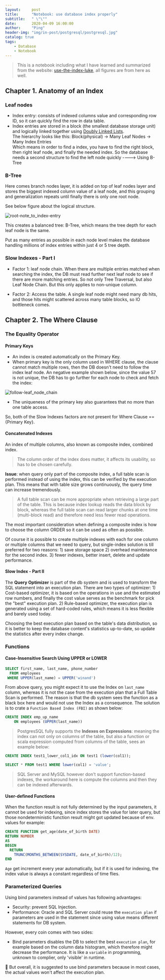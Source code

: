 ```yaml
---
layout:     post
title:      "Notebook: use database index properly"
subtitle:   " \"\""
date:       2020-04-09 16:00:00
author:     "Ping"
header-img: "img/in-post/postgresql/postgresql.jpg"
catalog: true
tags:
    - Database
    - Notebook
---
```


> This is a notebook including what I have learned and summarized from the website: [use-the-index-luke](https://use-the-index-luke.com/), all figures are from here as well. 

## Chapter 1. Anatomy of an Index
### Leaf nodes
* Index entry: consists of indexed columns value and corresponding row ID, so it can quickly find the row in data table.  
* Index entries are stored in a block (the smallest database storage unit) and logically linked together using [Doubly Linked Lists](https://en.wikipedia.org/wiki/Doubly_linked_list).     
The hierarchy looks like this: Block(physical) -> Many Leaf Nodes -> Many Index Entries    
Which means in order to find a index, you have to find the right block, then right leaf node, and finally the needed index. So the database needs a second structure to find the left node quickly ----> Using B-Tree

### B-Tree
Here comes branch nodes layer, it is added on top of leaf nodes layer and stores the biggest indexed column value of a leaf node, and this grouping and generalization repeats until finally there is only one root node. 

See below figure about the logical structure.

![root-note_to_index-entry](https://use-the-index-luke.com/static/fig01_02_tree_structure.en.BdEzalqw.png)

This creates a balanced tree: B-Tree, which means the tree depth for each leaf node is the same.

Put as many entries as possible in each node level makes the database handling millions of index entries within just 4 or 5 tree depth.

### Slow Indexes - Part I

* Factor 1: leaf node chain. When there are multiple entries matched when searching the index, the DB must read further next leaf node to see if there are more matching entries. So not only Tree Traversal, but also Leaf Node Chain. But this only applies to non-unique column.

* Factor 2: Access the table. A single leaf node might need many db hits, and those hits might scattered across many table blocks, so IO bottleneck comes.


## Chapter 2. The Where Clause

### The Equality Operator
#### Primary Keys
* An index is created automatically on the Primary Key.
* When primary key is the only column used in WHERE clause, the clause cannot match multiple rows, then the DB doesn't need to follow the index leaf node. An negative example shown below, since the value 57 is not unique, the DB has to go further for each node to check and fetch the index: 

![follow-leaf_node_chain](https://use-the-index-luke.com/static/fig01_03_tree_traversal.en.niC7Q5jq.png)

* The uniqueness of the primary key also guarantees that no more than one table access. 

So, both of the Slow Indexes factors are not present for Where Clause == {Primary Key}.

#### Concatenated Indexes

An index of multiple columns, also known as composite index, combined index.

> The column order of the index does matter, it affects its usability, so has to be chosen carefully.

__Issue__: when query only part of the composite index, a full table scan is performed instead of using the index, this can be verified by the execution plan. This means that with table size grows continuously, the query time can increase tremendously. 

> A full table scan can be more appropriate when retrieving a large part of the table. This is because index lookup reads the data block by block, whereas the full table scan can read larger chunks at one time (multi-block read) and therefore need less fewer read operations.

The most important consideration when defining a composite index is how to choose the column ORDER so it can be used as often as possible.

Of course it is possible to create multiple indexes with each for one column or multiple columns that we need to query, but single-index solution is till preferred for two reasons: 1) save storage space 2) overhead maintenance for the second index. 3) fewer indexes, better insert, delete and update performance.

#### Slow Index - Part II

The __Query Optimizer__ is part of the db system and is used to transform the SQL statement into an execution plan. There are two types of optimizer: 1) Cost-based optimizer, it is based on the operations in use and the estimated row numbers, and finally the cost value serves as the benchmark for pick the "best" execution plan. 2) Rule-based optimizer, the execution plan is generated using a set of hard-coded rules, which means it is less flexible and barely used today.

Choosing the best execution plan based on the table's data distribution, so it is better to keep the database content's statistics up-to-date, so update the statistics after every index change.

### Functions

#### Case-Insensitive Search Using UPPER or LOWER

```sql
SELECT first_name, last_name, phone_number
  FROM employees
 WHERE UPPER(last_name) = UPPER('winand')
```
From above query, you might expect it to use the Index on `last_name` column, whereas it is not the case from the execution plan that a Full Table Scan is performed. The reason is that the db system sees the function as a black box here and would not use the Index as a consequence. The solution is to crate a `Function Based Index (FBI)` as shown below:

```sql
CREATE INDEX emp_up_name 
    ON employees (UPPER(last_name))
```

> PostgresSQL fully supports the __Indexes on Expressions__: meaning the index can not only on columns of the table, but also a function or scala expression computed from columns of the table, sees an example below:

```sql
CREATE INDEX test1_lower_col1_idx ON test1 (lower(col1));

SELECT * FROM test1 WHERE lower(col1) = 'value';
```

> SQL Server and MySQL however don't support function-based indexes, the workaround here is compute the columns and then they can be indexed afterwards.

#### User-defined Functions
When the function result is not fully determined by the input parameters, it cannot be used for indexing, since index stores the value for later query, but those nondeterministic function result might got updated because of env. values for example:
```sql
CREATE FUNCTION get_age(date_of_birth DATE) 
RETURN NUMBER
AS
BEGIN
  RETURN 
    TRUNC(MONTHS_BETWEEN(SYSDATE, date_of_birth)/12);
END
```
`Age` get increment every year automatically, but if it is used for indexing, the index value is always a constant regardless of time flies.

### Parameterized Queries
Using bind parameters instead of values has following advantages:
* Security: prevent SQL Injection.
* Performance: Oracle and SQL Server could reuse the `execution plan` if parameters are used in the statement since using value means different statements for DB system.

However, every coin comes with two sides:
* Bind parameters disables the DB to select the best `execution plan`, for example based on the column data histogram, which therefore might decrease the performance. It is like a `variable` in programming, unknown to complier, only 'visible' in runtime. 

🌹
But overall, it is suggested to use bind parameters because in most cases, the actual values won't affect the execution plan.